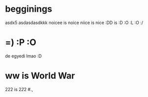 # begginings
asdx5
asdasdasdkkk
noicee is noice
niice is nice
:DD is :D
:O :L :O :/
# =) :P :O
de egyedi lmao :D
# ww is World War
222 is 2*2*2
#.,